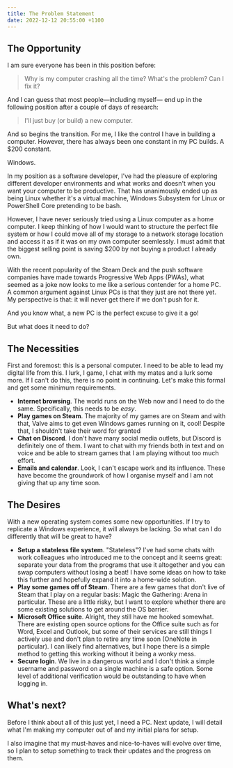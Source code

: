 ```yaml
---
title: The Problem Statement
date: 2022-12-12 20:55:00 +1100
---
```

## The Opportunity
I am sure everyone has been in this position before:

> Why is my computer crashing all the time? What's the problem? Can I
  fix it?

And I can guess that most people—including myself— end up in the
following position after a couple of days of research:

> I'll just buy (or build) a new computer.

And so begins the transition. For me, I like the control I have in
building a computer. However, there has always been one constant in my
PC builds. A $200 constant.

Windows.

In my position as a software developer, I've had the pleasure of
exploring different developer environments and what works and doesn't
when you want your computer to be productive. That has unanimously
ended up as being Linux whether it's a virtual machine, Windows
Subsystem for Linux or PowerShell Core pretending to be bash.

However, I have never seriously tried using a Linux computer as a home
computer. I keep thinking of how I would want to structure the perfect
file system or how I could move all of my storage to a network storage
location and access it as if it was on my own computer seemlessly. I
must admit that the biggest selling point is saving $200 by not buying
a product I already own.

With the recent popularity of the Steam Deck and the push software
companies have made towards Progressive Web Apps (PWAs), what seemed as
a joke now looks to me like a serious contender for a home PC. A common
argument against Linux PCs is that they just are not there yet. My
perspective is that: it will never get there if we don't push for it.

And you know what, a new PC is the perfect excuse to give it a go!

But what does it need to do?

## The Necessities
First and foremost: this is a personal computer. I need to be able to
lead my digital life from this. I lurk, I game, I chat with my mates
and a lurk some more. If I can't do this, there is no point in
continuing. Let's make this formal and get some minimum requirements.

* **Internet browsing**. The world runs on the Web now and I need to do
  the same. Specifically, this needs to be _easy_.
* **Play games on Steam**. The majority of my games are on Steam and
  with that, Valve aims to get even Windows games running on it, cool!
  Despite that, I shouldn't take their word for granted
* **Chat on Discord**. I don't have many social media outlets, but
  Discord is definitely one of them. I want to chat with my friends
  both in text and on voice and be able to stream games that I am
  playing without too much effort.
* **Emails and calendar**. Look, I can't escape work and its influence.
  These have become the groundwork of how I organise myself and I am
  not giving that up any time soon.

## The Desires
With a new operating system comes some new opportunities. If I try to
replicate a Windows experience, it will always be lacking. So what can
I do differently that will be great to have?

* **Setup a stateless file system**. "Stateless"? I've had some chats
  with work colleagues who introduced me to the concept and it seems
  great: separate your data from the programs that use it altogether
  and you can swap computers without losing a beat! I have some ideas
  on how to take this further and hopefully expand it into a home-wide
  solution.
* **Play some games off of Steam**. There are a few games that don't
  live of Steam that I play on a regular basis: Magic the Gathering:
  Arena in particular. These are a little risky, but I want to explore
  whether there are some existing solutions to get around the OS
  barrier.
* **Microsoft Office suite**. Alright, they still have me hooked
  somewhat. There are existing open source options for the Office suite
  such as for Word, Excel and Outlook, but some of their services are
  still things I actively use and don't plan to retire any time soon
  (OneNote in particular). I can likely find alternatives, but I hope
  there is a simple method to getting this working without it being
  a wonky mess.
* **Secure login**. We live in a dangerous world and I don't think a
  simple username and password on a single machine is a safe option.
  Some level of additional verification would be outstanding to have
  when logging in.

## What's next?
Before I think about all of this just yet, I need a PC. Next update, I
will detail what I'm making my computer out of and my initial plans for
setup.

I also imagine that my must-haves and nice-to-haves will evolve over
time, so I plan to setup something to track their updates and the
progress on them.
